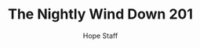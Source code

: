 ---
image: /assets/img/nwd/201_nwd_james4_8a_niv.png
title: The Nightly Wind Down 201
categories:
  - The Nightly Wind Down
author: Hope Staff
notes: The Nightly Wind Down 201
embed: >-
  EMBED_GOES_HERE
transcript: >-
  SOME LINES OF TEXT START HERE
---